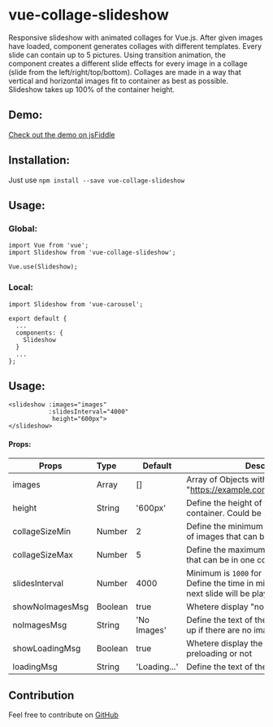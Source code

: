 # vue-collage-slideshow
Responsive slideshow with animated collages for Vue.js.
After given images have loaded, component generates collages with different templates.
Every slide can contain up to 5 pictures.
Using transition animation, the component creates a different slide effects for every image in a collage (slide from the left/right/top/bottom).
Collages are made in a way that vertical and horizontal images fit to container as best as possible.
Slideshow takes up 100% of the container height.
## Demo:
[Check out the demo on jsFiddle](https://jsfiddle.net/dmykhailova/xwgasdt7/show/)
## Installation:
Just use `npm install --save vue-collage-slideshow`
## Usage:
### Global:
```
import Vue from 'vue';
import Slideshow from 'vue-collage-slideshow';

Vue.use(Slideshow);
```
### Local:
```
import Slideshow from 'vue-carousel';

export default {
  ...
  components: {
    Slideshow
  }
  ...
};
```

## Usage:
```
<slideshow :images="images" 
           :slidesInterval="4000"
            height="600px">
</slideshow>
```
#### Props:

| Props               | Type      | Default                                         | Description  |
| --------------------|:----------| ------------------------------------------------|--------------|
| images              | Array     | []                                              | Array of Objects with a structure: {image: "https://example.com/images/picture.jpg"} |
| height              | String    | '600px'                                         | Define the height of the slideshow container. Could be 100% etc  |
| collageSizeMin      | Number    |  2                                              | Define the minimum collage size (number of images that can be in one collage) |
| collageSizeMax      | Number    |  5                                              | Define the maximum number of images that can be in one collage |
| slidesInterval      | Number    | 4000                                            | Minimum is `1000` for better experience. Define the time in miliseconds before the next slide will be played |
| showNoImagesMsg     | Boolean   | true                                            | Whetere display "no images" text or not |
| noImagesMsg         | String    | 'No Images'                                     | Define the text of the message that shows up if there are no images |
| showLoadingMsg      | Boolean   | true                                            | Whetere display the loader for images preloading or not |
| loadingMsg          | String    | 'Loading...'                                    | Define the text of the preloader message |

## Contribution
Feel free to contribute on [GitHub](https://github.com/edicasoft/vue-collage-slideshow)
